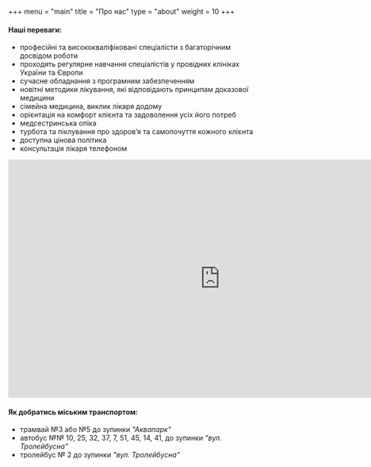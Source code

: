 +++
menu = "main"
title = "Про нас"
type = "about"
weight = 10
+++
#### Hаші переваги:
- професійні та висококваліфіковані спеціалісти з багаторічним досвідом роботи
- проходять регулярне навчання спеціалістів у провідних клініках України та Європи
- сучасне обладнання з програмним забезпеченням
- новітні методики лікування, які відповідають принципам доказової медицини
- сімейна медицина, виклик лікаря додому
- орієнтація на комфорт клієнта та задоволення усіх його потреб
- медсестринська опіка
- турбота та піклування про здоров’я та самопочуття кожного клієнта
- доступна цінова політика
- консультація лікаря телефоном

<iframe width="854" height="480" src="https://www.youtube.com/embed/6BDKVrv2g3o?start=90" frameborder="0" allow="autoplay; encrypted-media" allowfullscreen></iframe>

#### Як добратись міським транспортом:

- трамвай №3 або №5 до зупинки *"Аквапарк"*
- автобус №№ 10, 25, 32, 37, 7, 51, 45, 14, 41, до зупинки *"вул. Тролейбусна"*
- тролейбус № 2 до зупинки *"вул. Тролейбусна"*
